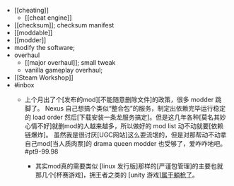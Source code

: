 - [[cheating]]
    - [[cheat engine]]
- [[checksum]]; checksum manifest
- [[moddable]]
- [[modder]]
- modify the software; 
- overhaul
    - [[major overhaul]]; small tweak
    - vanilla gameplay overhaul; 
- [[Steam Workshop]]
- #inbox
    - 上个月出了个[发布的mod][不能随意删除文件]的政策，很多 modder 跳脚了。
Nexus 自己想搞个类似“整合包”的服务，制定出依赖完毕运行稳定的 load order 然后[下载安装一条龙服务搞定]。但是这几年各种[莫名其妙心情不好]就删mod的人越来越多，所以做好的 mod list 动不动就要[依赖链爆炸]。
虽然我是很讨厌[UGC网站]这么耍流氓的，但是对那帮动不动拿自己mod[当人质肉票]的 drama queen modder 也受够了，爱咋咋地吧。 #pt9-99.98

        - 其实mod真的需要类似 [linux 发行版]那样的[严谨包管理]的主要也就那几个[杯赛游戏]，拥王者之类的 [unity 游戏][属于躺枪了](https://bbs.saraba1st.com/2b/thread-2023688-4-1.html)。
